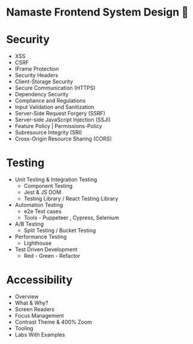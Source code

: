 # Namaste Frontend System Design 🚀


# Security
- XSS
- CSRF
- IFrame Protection
- Security Headers
- Client-Storage Security
- Secure Communication (HTTPS)
- Dependency Security
- Compliance and Regulations
- Input Validation and Sanitization
- Server-Side Request Forgery (SSRF)
- Server-side JavaScript Injection (SSJI)
- Feature Policy | Permissions-Policy
- Subresource Integrity (SRI)
- Cross-Origin Resource Sharing (CORS)


# Testing
-  Unit Testing & Integration Testing
    - Component Testing
    - Jest & JS DOM
    - Testing Library / React Testing Library
- Automation Testing
    - e2e Test cases
    - Tools - Puppeteer , Cypress, Selenium
 - A/B Testing
    - Split Testing / Bucket Testing
 - Performance Testing
    - Lighthouse
 - Test Driven Development
    - Red - Green - Refactor

# Accessibility
- Overview
- What & Why?
- Screen Readers
- Focus Management
- Contrast Theme & 400% Zoom
- Tooling
- Labs With Examples